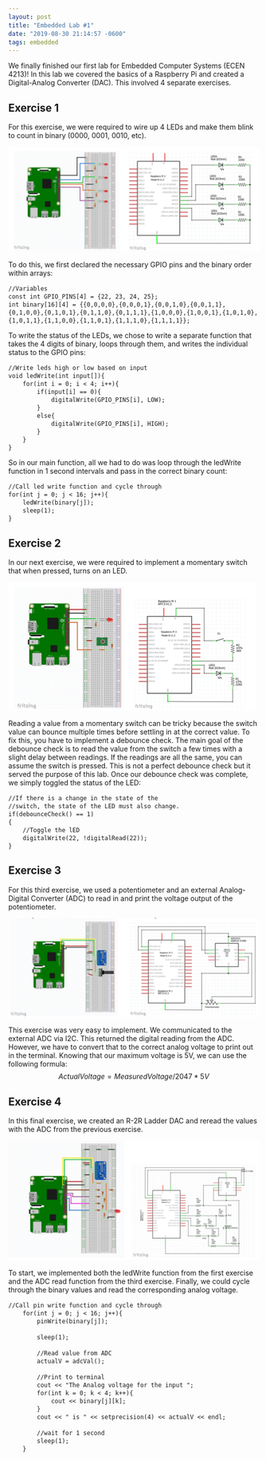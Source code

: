 ```yaml
---
layout: post
title: "Embedded Lab #1"
date: "2019-08-30 21:14:57 -0600"
tags: embedded
---
```

We finally finished our first lab for Embedded Computer Systems (ECEN 4213)! In this lab we covered the basics of a Raspberry Pi and created a Digital-Analog Converter (DAC). This involved 4 separate exercises.

## Exercise 1
For this exercise, we were required to wire up 4 LEDs and make them blink to count in binary (0000, 0001, 0010, etc).

![Raspberry Pi Wiring Diagram](/assets/img/8-30-2019_Embedded-Exercise-1.PNG)

To do this, we first declared the necessary GPIO pins and the binary order within arrays:
```
//Variables
const int GPIO_PINS[4] = {22, 23, 24, 25};
int binary[16][4] = {{0,0,0,0},{0,0,0,1},{0,0,1,0},{0,0,1,1},{0,1,0,0},{0,1,0,1},{0,1,1,0},{0,1,1,1},{1,0,0,0},{1,0,0,1},{1,0,1,0},{1,0,1,1},{1,1,0,0},{1,1,0,1},{1,1,1,0},{1,1,1,1}};
```

To write the status of the LEDs, we chose to write a separate function that takes the 4 digits of binary, loops through them, and writes the individual status to the GPIO pins:
```
//Write leds high or low based on input
void ledWrite(int input[]){
	for(int i = 0; i < 4; i++){
		if(input[i] == 0){
			digitalWrite(GPIO_PINS[i], LOW);
		}
		else{
			digitalWrite(GPIO_PINS[i], HIGH);
		}
	}
}
```

So in our main function, all we had to do was loop through the ledWrite function in 1 second intervals and pass in the correct binary count:
```
//Call led write function and cycle through
for(int j = 0; j < 16; j++){
	ledWrite(binary[j]);
	sleep(1);
}
```

## Exercise 2
In our next exercise, we were required to implement a momentary switch that when pressed, turns on an LED.

![Raspberry Pi Wiring Diagram Exercise 2](/assets/img/8-30-2019_Embedded-Exercise-2.PNG)

Reading a value from a momentary switch can be tricky because the switch value can bounce multiple times before settling in at the correct value. To fix this, you have to implement a debounce check. The main goal of the debounce check is to read the value from the switch a few times with a slight delay between readings. If the readings are all the same, you can assume the switch is pressed. This is not a perfect debounce check but it served the purpose of this lab. Once our debounce check was complete, we simply toggled the status of the LED:
```
//If there is a change in the state of the
//switch, the state of the LED must also change.
if(debounceCheck() == 1)
{
	//Toggle the lED
	digitalWrite(22, !digitalRead(22));
}
```

## Exercise 3
For this third exercise, we used a potentiometer and an external Analog-Digital Converter (ADC) to read in and print the voltage output of the potentiometer.

![Raspberry Pi Wiring Diagram Exercise 3](/assets/img/8-30-2019_Embedded-Exercise-3.PNG)

This exercise was very easy to implement. We communicated to the external ADC via I2C. This returned the digital reading from the ADC. However, we have to convert that to the correct analog voltage to print out in the terminal. Knowing that our maximum voltage is 5V, we can use the following formula:
$$Actual Voltage = Measured Voltage / 2047 * 5V$$

## Exercise 4
In this final exercise, we created an R-2R Ladder DAC and reread the values with the ADC from the previous exercise.

![Raspberry Pi Wiring Diagram Exercise 4](/assets/img/8-30-2019_Embedded-Exercise-4.PNG)

To start, we implemented both the ledWrite function from the first exercise and the ADC read function from the third exercise. Finally, we could cycle through the binary values and read the corresponding analog voltage.

```
//Call pin write function and cycle through
	for(int j = 0; j < 16; j++){
		pinWrite(binary[j]);

		sleep(1);

		//Read value from ADC
		actualV = adcVal();

		//Print to terminal
		cout << "The Analog voltage for the input ";
		for(int k = 0; k < 4; k++){
			cout << binary[j][k];
		}
		cout << " is " << setprecision(4) << actualV << endl;

		//wait for 1 second
		sleep(1);
	}
```
